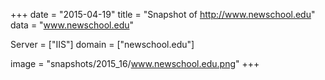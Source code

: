 
+++
date = "2015-04-19"
title = "Snapshot of http://www.newschool.edu"
data = "www.newschool.edu"

Server = ["IIS"]
domain = ["newschool.edu"]

  image = "snapshots/2015_16/www.newschool.edu.png"
+++
#
